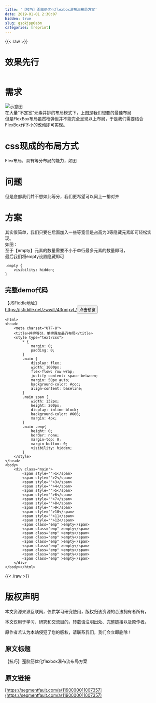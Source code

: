 ```yaml
---
title: '【技巧】歪脑筋优化flexbox瀑布流布局方案' 
date: 2019-01-01 2:30:07
hidden: true
slug: gsokjpp6abm
categories: [reprint]
---
```


{{< raw >}}

                    
<h1 id="articleHeader0">效果先行</h1>
<p><span class="img-wrap"><img data-src="/img/remote/1460000016220721?w=1836&amp;h=875" src="https://static.alili.tech/img/remote/1460000016220721?w=1836&amp;h=875" alt="" title="" style="cursor: pointer;"></span></p>
<h1 id="articleHeader1">需求</h1>
<p><span class="img-wrap"><img data-src="/img/bVUjQz?w=1033&amp;h=450" src="https://static.alili.tech/img/bVUjQz?w=1033&amp;h=450" alt="示意图" title="示意图" style="cursor: pointer; display: inline;"></span><br>在大量“不定宽”元素并排的布局模式下，上图是我们想要的最佳布局<br>但是FlexBox布局虽然枪弹但并不能完全呈现以上布局，于是我们需要结合FlexBox作下小的改动即可实现。</p>
<h1 id="articleHeader2">css现成的布局方式</h1>
<p>Flex布局，具有等分布局的能力，如图<br><span class="img-wrap"><img data-src="/img/bVUjQE?w=1014&amp;h=429" src="https://static.alili.tech/img/bVUjQE?w=1014&amp;h=429" alt="" title="" style="cursor: pointer; display: inline;"></span></p>
<h1 id="articleHeader3">问题</h1>
<p>但是底部我们并不想如此等分，我们更希望可以同上一排对齐</p>
<h1 id="articleHeader4">方案</h1>
<p>其实很简单，我们只要在后面加入一些等宽但是占高为0等隐藏元素即可轻松实现。<br>如图：<br><span class="img-wrap"><img data-src="/img/bVUjQG?w=1019&amp;h=459" src="https://static.alili.tech/img/bVUjQG?w=1019&amp;h=459" alt="" title="" style="cursor: pointer; display: inline;"></span><br>至于【empty】元素的数量需要不小于单行最多元素的数量即可，<br>最后我们将empty设置隐藏即可</p>
<div class="widget-codetool" style="display:none;">
      <div class="widget-codetool--inner">
      <span class="selectCode code-tool" data-toggle="tooltip" data-placement="top" title="" data-original-title="全选"></span>
      <span type="button" class="copyCode code-tool" data-toggle="tooltip" data-placement="top" data-clipboard-text=".empty {
    visibility: hidden; 
}" title="" data-original-title="复制"></span>
      <span type="button" class="saveToNote code-tool" data-toggle="tooltip" data-placement="top" title="" data-original-title="放进笔记"></span>
      </div>
      </div><pre class="css hljs"><code class="css"><span class="hljs-selector-class">.empty</span> {
    <span class="hljs-attribute">visibility</span>: hidden; 
}</code></pre>
<h2 id="articleHeader5">完整demo代码</h2>
<p>【JSFiddle地址】<br><a href="https://jsfiddle.net/zwwill/43qnjxyL/" rel="nofollow noreferrer" target="_blank">https://jsfiddle.net/zwwill/43qnjxyL/</a><button class="btn btn-xs btn-default ml10 preview" data-url="zwwill/43qnjxyL/" data-typeid="0">点击预览</button></p>
<div class="widget-codetool" style="display:none;">
      <div class="widget-codetool--inner">
      <span class="selectCode code-tool" data-toggle="tooltip" data-placement="top" title="" data-original-title="全选"></span>
      <span type="button" class="copyCode code-tool" data-toggle="tooltip" data-placement="top" data-clipboard-text="<html>
<head>
    <meta charset=&quot;UTF-8&quot;>
    <title>并排等分，单排靠左最齐布局</title>
    <style type=&quot;text/css&quot;>
        * {
            margin: 0;
            padding: 0;
        }
        .main {
            display: flex;
            width: 1000px;
            flex-flow: row wrap;
            justify-content: space-between;
            margin: 50px auto;
            background-color: #ccc;
            align-content: baseline;
        }
        .main span {
            width: 132px;
            height: 200px;
            display: inline-block;
            background-color: #666;
            margin: 4px;
        }
        .main .emp{
            height: 0;
            border: none;
            margin-top: 0;
            margin-bottom: 0;
            visibility: hidden;
        }
    </style>
</head>
<body>
    <div class=&quot;main&quot;>
        <span style=&quot;&quot;>1</span>
        <span style=&quot;&quot;>2</span>
        <span style=&quot;&quot;>3</span>
        <span style=&quot;&quot;>4</span>
        <span style=&quot;&quot;>5</span>
        <span style=&quot;&quot;>6</span>
        <span style=&quot;&quot;>7</span>
        <span style=&quot;&quot;>8</span>
        <span style=&quot;&quot;>9</span>
        <span style=&quot;&quot;>10</span>
        <span style=&quot;&quot;>11</span>
        <span style=&quot;&quot;>12</span>  
        <span class=&quot;emp&quot; >empty</span>
        <span class=&quot;emp&quot; >empty</span>
        <span class=&quot;emp&quot; >empty</span>
        <span class=&quot;emp&quot; >empty</span>
        <span class=&quot;emp&quot; >empty</span>
        <span class=&quot;emp&quot; >empty</span>
        <span class=&quot;emp&quot; >empty</span>
        <span class=&quot;emp&quot; >empty</span>
        <span class=&quot;emp&quot; >empty</span>
    </div>
</body></html>" title="" data-original-title="复制"></span>
      <span type="button" class="saveToNote code-tool" data-toggle="tooltip" data-placement="top" title="" data-original-title="放进笔记"></span>
      </div>
      </div><pre class="xml hljs"><code class="html"><span class="hljs-tag">&lt;<span class="hljs-name">html</span>&gt;</span>
<span class="hljs-tag">&lt;<span class="hljs-name">head</span>&gt;</span>
    <span class="hljs-tag">&lt;<span class="hljs-name">meta</span> <span class="hljs-attr">charset</span>=<span class="hljs-string">"UTF-8"</span>&gt;</span>
    <span class="hljs-tag">&lt;<span class="hljs-name">title</span>&gt;</span>并排等分，单排靠左最齐布局<span class="hljs-tag">&lt;/<span class="hljs-name">title</span>&gt;</span>
    <span class="hljs-tag">&lt;<span class="hljs-name">style</span> <span class="hljs-attr">type</span>=<span class="hljs-string">"text/css"</span>&gt;</span><span class="css">
        * {
            <span class="hljs-attribute">margin</span>: <span class="hljs-number">0</span>;
            <span class="hljs-attribute">padding</span>: <span class="hljs-number">0</span>;
        }
        <span class="hljs-selector-class">.main</span> {
            <span class="hljs-attribute">display</span>: flex;
            <span class="hljs-attribute">width</span>: <span class="hljs-number">1000px</span>;
            <span class="hljs-attribute">flex-flow</span>: row wrap;
            <span class="hljs-attribute">justify-content</span>: space-between;
            <span class="hljs-attribute">margin</span>: <span class="hljs-number">50px</span> auto;
            <span class="hljs-attribute">background-color</span>: <span class="hljs-number">#ccc</span>;
            <span class="hljs-attribute">align-content</span>: baseline;
        }
        <span class="hljs-selector-class">.main</span> <span class="hljs-selector-tag">span</span> {
            <span class="hljs-attribute">width</span>: <span class="hljs-number">132px</span>;
            <span class="hljs-attribute">height</span>: <span class="hljs-number">200px</span>;
            <span class="hljs-attribute">display</span>: inline-block;
            <span class="hljs-attribute">background-color</span>: <span class="hljs-number">#666</span>;
            <span class="hljs-attribute">margin</span>: <span class="hljs-number">4px</span>;
        }
        <span class="hljs-selector-class">.main</span> <span class="hljs-selector-class">.emp</span>{
            <span class="hljs-attribute">height</span>: <span class="hljs-number">0</span>;
            <span class="hljs-attribute">border</span>: none;
            <span class="hljs-attribute">margin-top</span>: <span class="hljs-number">0</span>;
            <span class="hljs-attribute">margin-bottom</span>: <span class="hljs-number">0</span>;
            <span class="hljs-attribute">visibility</span>: hidden;
        }
    </span><span class="hljs-tag">&lt;/<span class="hljs-name">style</span>&gt;</span>
<span class="hljs-tag">&lt;/<span class="hljs-name">head</span>&gt;</span>
<span class="hljs-tag">&lt;<span class="hljs-name">body</span>&gt;</span>
    <span class="hljs-tag">&lt;<span class="hljs-name">div</span> <span class="hljs-attr">class</span>=<span class="hljs-string">"main"</span>&gt;</span>
        <span class="hljs-tag">&lt;<span class="hljs-name">span</span> <span class="hljs-attr">style</span>=<span class="hljs-string">""</span>&gt;</span>1<span class="hljs-tag">&lt;/<span class="hljs-name">span</span>&gt;</span>
        <span class="hljs-tag">&lt;<span class="hljs-name">span</span> <span class="hljs-attr">style</span>=<span class="hljs-string">""</span>&gt;</span>2<span class="hljs-tag">&lt;/<span class="hljs-name">span</span>&gt;</span>
        <span class="hljs-tag">&lt;<span class="hljs-name">span</span> <span class="hljs-attr">style</span>=<span class="hljs-string">""</span>&gt;</span>3<span class="hljs-tag">&lt;/<span class="hljs-name">span</span>&gt;</span>
        <span class="hljs-tag">&lt;<span class="hljs-name">span</span> <span class="hljs-attr">style</span>=<span class="hljs-string">""</span>&gt;</span>4<span class="hljs-tag">&lt;/<span class="hljs-name">span</span>&gt;</span>
        <span class="hljs-tag">&lt;<span class="hljs-name">span</span> <span class="hljs-attr">style</span>=<span class="hljs-string">""</span>&gt;</span>5<span class="hljs-tag">&lt;/<span class="hljs-name">span</span>&gt;</span>
        <span class="hljs-tag">&lt;<span class="hljs-name">span</span> <span class="hljs-attr">style</span>=<span class="hljs-string">""</span>&gt;</span>6<span class="hljs-tag">&lt;/<span class="hljs-name">span</span>&gt;</span>
        <span class="hljs-tag">&lt;<span class="hljs-name">span</span> <span class="hljs-attr">style</span>=<span class="hljs-string">""</span>&gt;</span>7<span class="hljs-tag">&lt;/<span class="hljs-name">span</span>&gt;</span>
        <span class="hljs-tag">&lt;<span class="hljs-name">span</span> <span class="hljs-attr">style</span>=<span class="hljs-string">""</span>&gt;</span>8<span class="hljs-tag">&lt;/<span class="hljs-name">span</span>&gt;</span>
        <span class="hljs-tag">&lt;<span class="hljs-name">span</span> <span class="hljs-attr">style</span>=<span class="hljs-string">""</span>&gt;</span>9<span class="hljs-tag">&lt;/<span class="hljs-name">span</span>&gt;</span>
        <span class="hljs-tag">&lt;<span class="hljs-name">span</span> <span class="hljs-attr">style</span>=<span class="hljs-string">""</span>&gt;</span>10<span class="hljs-tag">&lt;/<span class="hljs-name">span</span>&gt;</span>
        <span class="hljs-tag">&lt;<span class="hljs-name">span</span> <span class="hljs-attr">style</span>=<span class="hljs-string">""</span>&gt;</span>11<span class="hljs-tag">&lt;/<span class="hljs-name">span</span>&gt;</span>
        <span class="hljs-tag">&lt;<span class="hljs-name">span</span> <span class="hljs-attr">style</span>=<span class="hljs-string">""</span>&gt;</span>12<span class="hljs-tag">&lt;/<span class="hljs-name">span</span>&gt;</span>  
        <span class="hljs-tag">&lt;<span class="hljs-name">span</span> <span class="hljs-attr">class</span>=<span class="hljs-string">"emp"</span> &gt;</span>empty<span class="hljs-tag">&lt;/<span class="hljs-name">span</span>&gt;</span>
        <span class="hljs-tag">&lt;<span class="hljs-name">span</span> <span class="hljs-attr">class</span>=<span class="hljs-string">"emp"</span> &gt;</span>empty<span class="hljs-tag">&lt;/<span class="hljs-name">span</span>&gt;</span>
        <span class="hljs-tag">&lt;<span class="hljs-name">span</span> <span class="hljs-attr">class</span>=<span class="hljs-string">"emp"</span> &gt;</span>empty<span class="hljs-tag">&lt;/<span class="hljs-name">span</span>&gt;</span>
        <span class="hljs-tag">&lt;<span class="hljs-name">span</span> <span class="hljs-attr">class</span>=<span class="hljs-string">"emp"</span> &gt;</span>empty<span class="hljs-tag">&lt;/<span class="hljs-name">span</span>&gt;</span>
        <span class="hljs-tag">&lt;<span class="hljs-name">span</span> <span class="hljs-attr">class</span>=<span class="hljs-string">"emp"</span> &gt;</span>empty<span class="hljs-tag">&lt;/<span class="hljs-name">span</span>&gt;</span>
        <span class="hljs-tag">&lt;<span class="hljs-name">span</span> <span class="hljs-attr">class</span>=<span class="hljs-string">"emp"</span> &gt;</span>empty<span class="hljs-tag">&lt;/<span class="hljs-name">span</span>&gt;</span>
        <span class="hljs-tag">&lt;<span class="hljs-name">span</span> <span class="hljs-attr">class</span>=<span class="hljs-string">"emp"</span> &gt;</span>empty<span class="hljs-tag">&lt;/<span class="hljs-name">span</span>&gt;</span>
        <span class="hljs-tag">&lt;<span class="hljs-name">span</span> <span class="hljs-attr">class</span>=<span class="hljs-string">"emp"</span> &gt;</span>empty<span class="hljs-tag">&lt;/<span class="hljs-name">span</span>&gt;</span>
        <span class="hljs-tag">&lt;<span class="hljs-name">span</span> <span class="hljs-attr">class</span>=<span class="hljs-string">"emp"</span> &gt;</span>empty<span class="hljs-tag">&lt;/<span class="hljs-name">span</span>&gt;</span>
    <span class="hljs-tag">&lt;/<span class="hljs-name">div</span>&gt;</span>
<span class="hljs-tag">&lt;/<span class="hljs-name">body</span>&gt;</span><span class="hljs-tag">&lt;/<span class="hljs-name">html</span>&gt;</span></code></pre>

                
{{< /raw >}}

# 版权声明
本文资源来源互联网，仅供学习研究使用，版权归该资源的合法拥有者所有，

本文仅用于学习、研究和交流目的。转载请注明出处、完整链接以及原作者。

原作者若认为本站侵犯了您的版权，请联系我们，我们会立即删除！

## 原文标题
【技巧】歪脑筋优化flexbox瀑布流布局方案

## 原文链接
[https://segmentfault.com/a/1190000011007357](https://segmentfault.com/a/1190000011007357)

